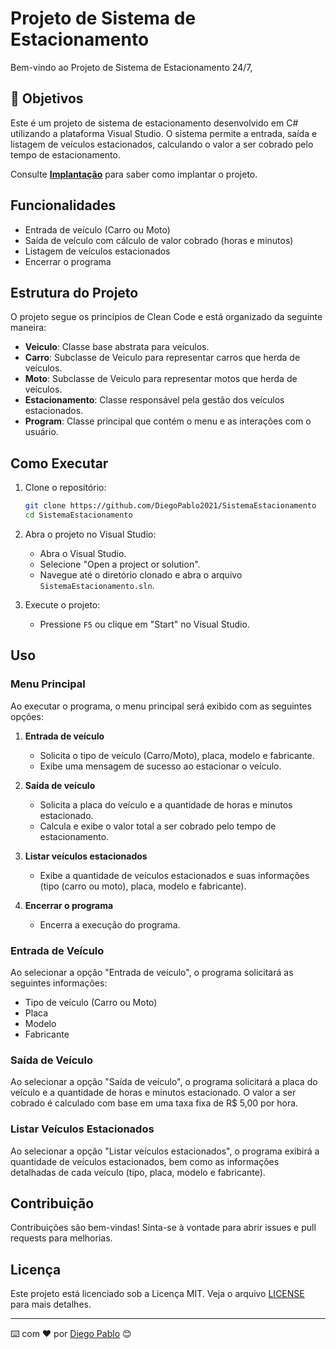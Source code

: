 # Projeto de Sistema de Estacionamento
Bem-vindo ao Projeto de Sistema de Estacionamento 24/7,

## 🚀 Objetivos
Este é um projeto de sistema de estacionamento desenvolvido em C# utilizando a plataforma Visual Studio. O sistema permite a entrada, saída e listagem de veículos estacionados,
calculando o valor a ser cobrado pelo tempo de estacionamento.

Consulte **[Implantação](https://github.com/DiegoPablo2021/SistemaEstacionamento)** para saber como implantar o projeto.

## Funcionalidades

- Entrada de veículo (Carro ou Moto)
- Saída de veículo com cálculo de valor cobrado (horas e minutos)
- Listagem de veículos estacionados
- Encerrar o programa

## Estrutura do Projeto

O projeto segue os princípios de Clean Code e está organizado da seguinte maneira:

- **Veiculo**: Classe base abstrata para veículos.
- **Carro**: Subclasse de Veiculo para representar carros que herda de veículos.
- **Moto**: Subclasse de Veiculo para representar motos que herda de veículos.
- **Estacionamento**: Classe responsável pela gestão dos veículos estacionados.
- **Program**: Classe principal que contém o menu e as interações com o usuário.

## Como Executar

1. Clone o repositório:

    ```bash
    git clone https://github.com/DiegoPablo2021/SistemaEstacionamento
    cd SistemaEstacionamento
    ```

2. Abra o projeto no Visual Studio:

    - Abra o Visual Studio.
    - Selecione "Open a project or solution".
    - Navegue até o diretório clonado e abra o arquivo `SistemaEstacionamento.sln`.

3. Execute o projeto:

    - Pressione `F5` ou clique em "Start" no Visual Studio.

## Uso

### Menu Principal

Ao executar o programa, o menu principal será exibido com as seguintes opções:

1. **Entrada de veículo**
   - Solicita o tipo de veículo (Carro/Moto), placa, modelo e fabricante.
   - Exibe uma mensagem de sucesso ao estacionar o veículo.

2. **Saída de veículo**
   - Solicita a placa do veículo e a quantidade de horas e minutos estacionado.
   - Calcula e exibe o valor total a ser cobrado pelo tempo de estacionamento.

3. **Listar veículos estacionados**
   - Exibe a quantidade de veículos estacionados e suas informações (tipo (carro ou moto), placa, modelo e fabricante).

4. **Encerrar o programa**
   - Encerra a execução do programa.

### Entrada de Veículo

Ao selecionar a opção "Entrada de veículo", o programa solicitará as seguintes informações:

- Tipo de veículo (Carro ou Moto)
- Placa
- Modelo
- Fabricante

### Saída de Veículo

Ao selecionar a opção "Saída de veículo", o programa solicitará a placa do veículo e a quantidade de horas e minutos estacionado. O valor a ser cobrado é calculado com base
em uma taxa fixa de R$ 5,00 por hora.

### Listar Veículos Estacionados

Ao selecionar a opção "Listar veículos estacionados", o programa exibirá a quantidade de veículos estacionados, bem como as informações detalhadas de cada veículo
(tipo, placa, modelo e fabricante).

## Contribuição

Contribuições são bem-vindas! Sinta-se à vontade para abrir issues e pull requests para melhorias.

## Licença

Este projeto está licenciado sob a Licença MIT. Veja o arquivo [LICENSE](LICENSE) para mais detalhes.


---
⌨️ com ❤️ por [Diego Pablo](https://github.com/DiegoPablo2021) 😊
